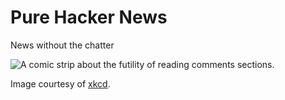 # Pure Hacker News

News without the chatter

![A comic strip about the futility of reading comments sections.](https://imgs.xkcd.com/comics/throwing_rocks.png)

Image courtesy of [xkcd](https://https://xkcd.com/).
